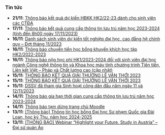 ### Tin tức
 - **21/11**: [Thông báo kết quả dự kiến HBKK HK2/22-23 dành cho sinh viên các CTĐA](https://hcmus.edu.vn/thong-bao-ket-qua-du-kien-hbkk-hk2-22-23-danh-cho-sinh-vien-cac-ctda/)
 - **17/11**: [Thông báo kết quả cung cấp thông tin lưu trú năm học 2023-2024 (tính đến 8h00 ngày 17/11/2023)](https://hcmus.edu.vn/thong-bao-ket-qua-cung-cap-thong-tin-luu-tru-nam-hoc-2023-2024-tinh-den-8h00-ngay-17-11-2023/)
 - **16/11**: [Danh sách sinh viên dự kiến tốt nghiệp đại học, cao đẳng hệ chính quy – Đợt tháng 11/2023](https://hcmus.edu.vn/danh-sach-sinh-vien-du-kien-tot-nghiep-dai-hoc-cao-dang-he-chinh-quy-dot-thang-11-2023/)
 - **16/11**: [Thông báo chuyển tiền học bổng khuyến khích học tập HK2/2022-2023](https://hcmus.edu.vn/thong-bao-chuyen-tien-hoc-bong-khuyen-khich-hoc-tap-hk2-2022-2023/)
 - **16/11**: [Thông báo nộp học phí HK1/2023-2024 đối với sinh viên đại học ngành Công nghệ thông tin và Khoa học máy tính chương trình Tiên tiến, Liên kết Việt – Pháp và Chất lượng cao (cập nhật)](https://hcmus.edu.vn/thong-bao-nop-hoc-phi-hk1-2023-2024-doi-voi-sinh-vien-dai-hoc-nganh-cong-nghe-thong-tin-va-khoa-hoc-may-tinh-chuong-trinh-tien-tien-lien-ket-viet-phap-va-chat-luong-cao-cap-nhat/)
 - **15/11**: [THÔNG BÁO KẾT QUẢ GIẢI THƯỞNG LÊ VĂN THỚI 2023](https://hcmus.edu.vn/thong-bao-ket-qua-giai-thuong-le-van-thoi-2023-2/)
 - **15/11**: [THÔNG BÁO KẾT QUẢ GIẢI THƯỞNG LÊ VĂN THỚI 2023](https://hcmus.edu.vn/thong-bao-ket-qua-giai-thuong-le-van-thoi-2023/)
 - **15/11**: [DSSV đã tham gia Sinh hoạt công dân đầu năm ngày 11 và 12/11/2023](https://hcmus.edu.vn/dssv-da-tham-gia-sinh-hoat-cong-dan-dau-nam-ngay-11-va-12-11-2023/)
 - **14/11**: [Thông báo gia hạn thời gian cung cấp thông tin lưu trú năm học 2023-2024](https://hcmus.edu.vn/thong-bao-gia-han-thoi-gian-cung-cap-thong-tin-luu-tru-nam-hoc-2023-2024/)
 - **14/11**: [Thông báo tạm dừng trang chủ Moodle](https://hcmus.edu.vn/thong-bao-tam-dung-trang-chu-moodle/)
 - **13/11**: [[Thông báo] Thông tin học bổng Đại học Sư phạm Quốc gia Đài Loan, học kỳ Thu, năm học 2024-2025](https://hcmus.edu.vn/thong-bao-thong-tin-hoc-bong-dai-hoc-su-pham-quoc-gia-dai-loan-hoc-ky-thu-nam-hoc-2024-2025/)
 - **13/11**: [[THÔNG BÁO] Webinar “Highlight your Future. Study in Austria” – Đại sứ quán Áo](https://hcmus.edu.vn/thong-bao-webinar-highlight-your-future-study-in-austria-dai-su-quan-ao/)
